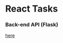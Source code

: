 # React Tasks

### Back-end API (Flask)

[here](https://github.com/PGabriel-MB/taskList_djangoBackend)
